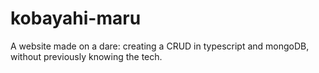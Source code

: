 # kobayahi-maru
A website made on a dare: creating a CRUD in typescript and mongoDB, without previously knowing the tech.
